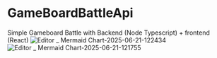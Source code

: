 # GameBoardBattleApi
Simple Gameboard Battle with Backend (Node Typescript) + frontend (React)
![Editor _ Mermaid Chart-2025-06-21-122434](https://github.com/user-attachments/assets/29768437-7ba4-4eac-bbeb-ad46917a0076)
![Editor _ Mermaid Chart-2025-06-21-121755](https://github.com/user-attachments/assets/267c3c99-9bbb-4b58-9b03-6ea8736746ba)

